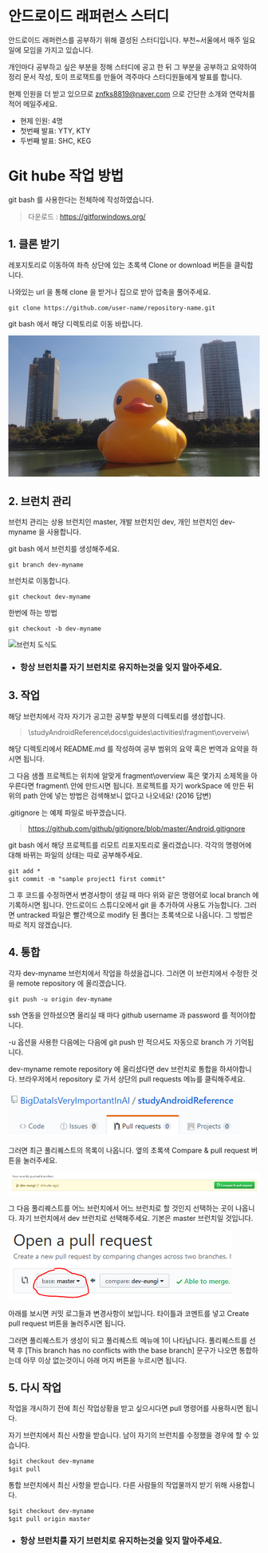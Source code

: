 
안드로이드 래퍼런스 스터디
=

안드로이드 래퍼런스를 공부하기 위해 결성된 스터디입니다. 부천~서울에서 매주 일요일에 모임을 가지고 있습니다.

개인마다 공부하고 싶은 부분을 정해 스터디에 공고 한 뒤 그 부분을 공부하고 요약하여 정리 문서 작성, 토이 프로잭트를 만들어 격주마다 스터디원들에게 발표를 합니다.

현제 인원을 더 받고 있으므로 znfks8819@naver.com 으로 간단한 소개와 연락처를 적어 메일주세요.

* 현제 인원: 4명
* 첫번째 발표: YTY, KTY
* 두번째 발표: SHC, KEG


# Git hube 작업 방법
git bash 를 사용한다는 전체하에 작성하였습니다.
>다운로드 : https://gitforwindows.org/

## 1. 클론 받기

레포지토리로 이동하여 좌측 상단에 있는 초록색 Clone or download 버튼을 클릭합니다.

나와있는 url 을 통해 clone 을 받거나 집으로 받아 압축을 풀어주세요.

    git clone https://github.com/user-name/repository-name.git

git bash 에서 해당 디렉토리로 이동 바랍니다.

![클론 버튼 이미지](/README.img/imgCloneBtn.jpg)


## 2. 브런치 관리

브런치 관리는 상용 브런치인 master, 개발 브런치인 dev, 개인 브런치인 dev-myname 을 사용합니다.

git bash 에서 브런치를 생성해주세요.

    git branch dev-myname

브런치로 이동합니다.

    git checkout dev-myname

한번에 하는 방법

    git checkout -b dev-myname

![브런치 도식도](/README.img/imgBranchModel)

* ### __항상 브런치를 자기 브런치로 유지하는것을 잊지 말아주세요.__


## 3. 작업

해당 브런치에서 각자 자기가 공고한 공부할 부분의 디렉토리를 생성합니다.

>\studyAndroidReference\docs\guides\activities\fragment\overveiw\

해당 디렉토리에서 README.md 를 작성하여 공부 범위의 요약 혹은 번역과 요약을 하시면 됩니다.

그 다음 샘플 프로젝트는 위치에 알맞게 fragment\overview 혹은 몇가지 소제목을 아우른다면 fragment\ 안에 만드시면 됩니다. 프로젝트를 자기 workSpace 에 만든 뒤 위의 path 안에 넣는 방법은 검색해보니 없다고 나오네요! (2016 답변)

.gitignore 는 예제 파일로 바꾸겠습니다.
>https://github.com/github/gitignore/blob/master/Android.gitignore

git bash 에서 해당 프로젝트를 리모트 리포지토리로 올리겠습니다. 각각의 명령어에 대해 바뀌는 파일의 상태는 따로 공부해주세요.

    git add * 
    git commit -m "sample project1 first commit" 

그 후 코드를 수정하면서 변경사항이 생길 때 마다 위와 같은 명령어로 local branch 에 기록하시면 됩니다. 안드로이드 스튜디오에서 git 을 추가하여 사용도 가능합니다. 그러면 untracked 파일은 빨간색으로 modify 된 폴더는 초록색으로 나옵니다. 그 방법은 따로 적지 않겠습니다.


## 4. 통합

각자 dev-myname 브런치에서 작업을 하셨을겁니다. 그러면 이 브런치에서 수정한 것을 remote repository 에 올리겠습니다.

    git push -u origin dev-myname

ssh 연동을 안하셨으면 올리실 때 마다 github username 과 password 를 적어야합니다.

-u 옵션을 사용한 다음에는 다음에 git push 만 적으셔도 자동으로 branch 가 기억됩니다.

dev-myname remote repository 에 올리셨다면 dev 브런치로 통합을 하셔야합니다. 브라우저에서 repository 로 가서 상단의 pull requests 메뉴를 클릭해주세요.

![풀리퀘스트 버튼](/README.img/imgPullRequestMenu.PNG)

그러면 최근 풀리퀘스트의 목록이 나옵니다. 옆의 초록색 Compare & pull request 버튼을 눌러주세요.

![풀리퀘스트 목록](/README.img/imgPullRequestList.PNG)

그 다음 풀리퀘스트를 어느 브런치에서 어느 브런치로 할 것인지 선택하는 곳이 나옵니다. 자기 브런치에서 dev 브런치로 선택해주세요. 기본은 master 브런치일 것입니다.

![풀리퀘스트 브런치 선택](/README.img/imgPullRequestBranchCheck.PNG)

아래를 보시면 커밋 로그들과 변경사항이 보입니다. 타이틀과 코멘트를 넣고 Create pull request 버튼을 눌러주시면 됩니다.

그러면 풀리퀘스트가 생성이 되고 풀리퀘스트 메뉴에 1이 나타납니다. 풀리퀘스트를 선택 후 [This branch has no conflicts with the base branch] 문구가 나오면 통합하는데 아무 이상 없는것이니 아래 머지 버튼을 누르시면 됩니다.



## 5. 다시 작업

작업을 개시하기 전에 최신 작업상황을 받고 싶으시다면 pull 명령어를 사용하시면 됩니다.

자기 브런치에서 최신 사항을 받습니다. 남이 자기의 브런치를 수정했을 경우에 할 수 있습니다.

    $git checkout dev-myname
    $git pull

통합 브런치에서 최신 사항을 받습니다. 다른 사람들의 작업물까지 받기 위해 사용합니다.

    $git checkout dev-myname
    $git pull origin master

* ### __항상 브런치를 자기 브런치로 유지하는것을 잊지 말아주세요.__